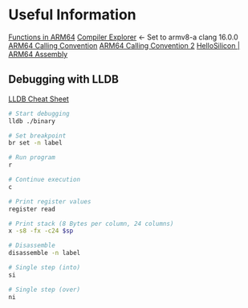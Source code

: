 # Useful Information

[Functions in ARM64](https://diveintosystems.org/book/C9-ARM64/functions.html)
[Compiler Explorer](https://godbolt.org/) <- Set to armv8-a clang 16.0.0
[ARM64 Calling Convention](https://duetorun.com/blog/20230615/a64-pcs-demo/#stack_layout)
[ARM64 Calling Convention 2](https://dede.dev/posts/ARM64-Calling-Convention-Cheat-Sheet/)
[HelloSilicon | ARM64 Assembly](https://github.com/below/HelloSilicon)


## Debugging with LLDB

[LLDB Cheat Sheet](https://firexfly.com/lldb-cheatsheet/)

```bash
# Start debugging
lldb ./binary

# Set breakpoint
br set -n label

# Run program
r

# Continue execution
c

# Print register values
register read

# Print stack (8 Bytes per column, 24 columns)
x -s8 -fx -c24 $sp

# Disassemble
disassemble -n label

# Single step (into)
si

# Single step (over)
ni
```
